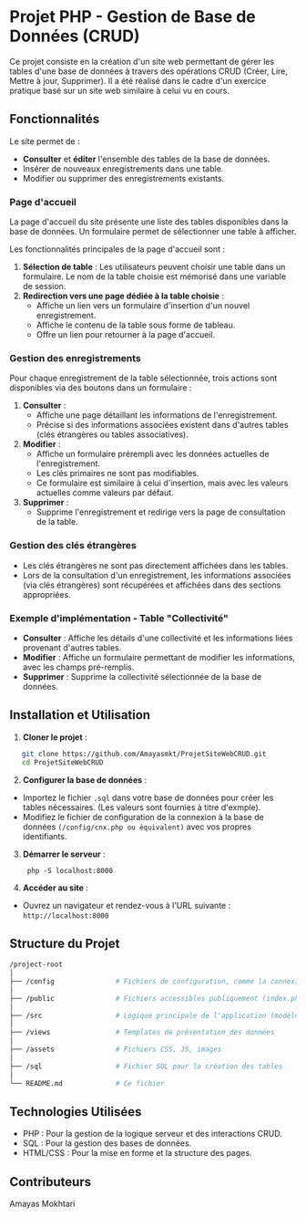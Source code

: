 # Projet PHP - Gestion de Base de Données (CRUD)

Ce projet consiste en la création d'un site web permettant de gérer les tables d'une base de données à travers des opérations CRUD (Créer, Lire, Mettre à jour, Supprimer). Il a été réalisé dans le cadre d'un exercice pratique basé sur un site web similaire à celui vu en cours.

## Fonctionnalités

Le site permet de :
- **Consulter** et **éditer** l'ensemble des tables de la base de données.
- Insérer de nouveaux enregistrements dans une table.
- Modifier ou supprimer des enregistrements existants.

### Page d'accueil
La page d'accueil du site présente une liste des tables disponibles dans la base de données. Un formulaire permet de sélectionner une table à afficher.

Les fonctionnalités principales de la page d'accueil sont :
1. **Sélection de table** : Les utilisateurs peuvent choisir une table dans un formulaire. Le nom de la table choisie est mémorisé dans une variable de session.
2. **Redirection vers une page dédiée à la table choisie** :
   - Affiche un lien vers un formulaire d'insertion d'un nouvel enregistrement.
   - Affiche le contenu de la table sous forme de tableau.
   - Offre un lien pour retourner à la page d'accueil.

### Gestion des enregistrements

Pour chaque enregistrement de la table sélectionnée, trois actions sont disponibles via des boutons dans un formulaire :
1. **Consulter** :
   - Affiche une page détaillant les informations de l'enregistrement.
   - Précise si des informations associées existent dans d'autres tables (clés étrangères ou tables associatives).
2. **Modifier** :
   - Affiche un formulaire prérempli avec les données actuelles de l'enregistrement.
   - Les clés primaires ne sont pas modifiables.
   - Ce formulaire est similaire à celui d'insertion, mais avec les valeurs actuelles comme valeurs par défaut.
3. **Supprimer** :
   - Supprime l'enregistrement et redirige vers la page de consultation de la table.

### Gestion des clés étrangères

- Les clés étrangères ne sont pas directement affichées dans les tables.
- Lors de la consultation d'un enregistrement, les informations associées (via clés étrangères) sont récupérées et affichées dans des sections appropriées.

### Exemple d'implémentation - Table "Collectivité"

- **Consulter** : Affiche les détails d'une collectivité et les informations liées provenant d'autres tables.
- **Modifier** : Affiche un formulaire permettant de modifier les informations, avec les champs pré-remplis.
- **Supprimer** : Supprime la collectivité sélectionnée de la base de données.

## Installation et Utilisation

1. **Cloner le projet** :
```bash
   git clone https://github.com/Amayasmkt/ProjetSiteWebCRUD.git
   cd ProjetSiteWebCRUD
```

2. **Configurer la base de données** :
- Importez le fichier `.sql` dans votre base de données pour créer les tables nécessaires. (Les valeurs sont fournies à titre d'exmple).
- Modifiez le fichier de configuration de la connexion à la base de données `(/config/cnx.php ou équivalent)` avec vos propres identifiants.

3. **Démarrer le serveur** :
   ```bbash
    php -S localhost:8000
   ```
   
4. **Accéder au site** :
- Ouvrez un navigateur et rendez-vous à l'URL suivante : `http://localhost:8000`

## Structure du Projet
```bash
/project-root
│
├── /config               # Fichiers de configuration, comme la connexion à la base de données
│
├── /public               # Fichiers accessibles publiquement (index.php, accueil.php, etc.)
│
├── /src                  # Logique principale de l'application (modèles, contrôleurs)
│
├── /views                # Templates de présentation des données
│
├── /assets               # Fichiers CSS, JS, images
│
├── /sql                  # Fichier SQL pour la création des tables
│
└── README.md             # Ce fichier
```

## Technologies Utilisées
- PHP : Pour la gestion de la logique serveur et des interactions CRUD.
- SQL : Pour la gestion des bases de données.
- HTML/CSS : Pour la mise en forme et la structure des pages.

## Contributeurs
Amayas Mokhtari
